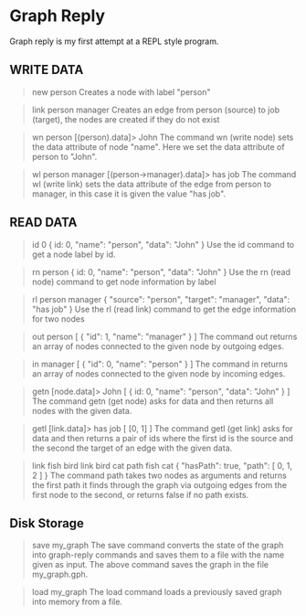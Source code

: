 Graph Reply
===========
Graph reply is my first attempt at a REPL style program.


WRITE DATA
----------

> new person 
Creates a node with label "person"

> link person manager
Creates an edge from person (source) to job (target), the nodes are created if they do not exist

> wn person
[(person).data]> John
The command wn (write node) sets the data attribute of node "name".
Here we set the data attribute of person to "John".

> wl person manager
[(person->manager).data]> has job
The command wl (write link) sets the data attribute of the edge from person to manager, in this case it is given the value "has job".

READ DATA
---------

> id 0
{ id: 0, "name": "person", "data": "John" }
Use the id command to get a node label by id.

> rn person
{ id: 0, "name": "person", "data": "John" }
Use the rn (read node) command to get node information by label

> rl person manager
{ "source": "person", "target": "manager", "data": "has job" }
Use the rl (read link) command to get the edge information for two nodes

> out person
[ { "id": 1, "name": "manager" } ]
The command out returns an array of nodes connected to the given node by outgoing edges.

> in manager
[ { "id": 0, "name": "person" } ]
The command in returns an array of nodes connected to the given node by incoming edges.

> getn
[node.data]> John
[ { id: 0, "name": "person", "data": "John" } ]
The command getn (get node) asks for data and then returns all nodes with the given data.

> getl
[link.data]> has job
[ [0, 1] ]
The command getl (get link) asks for data and then returns a pair of ids where the first id is the source and the second the target of an edge with the given data.

> link fish bird
> link bird cat
> path fish cat
{ "hasPath": true, "path": [ 0, 1, 2 ] }
The command path takes two nodes as arguments and returns the first path it finds through the graph via outgoing edges from the first node to the second, or returns false if no path exists.

Disk Storage
----

> save my_graph
The save command converts the state of the graph into graph-reply commands and saves them to a file with the name given as input. The above command saves the graph in the file my_graph.gph.

> load my_graph
The load command loads a previously saved graph into memory from a file.